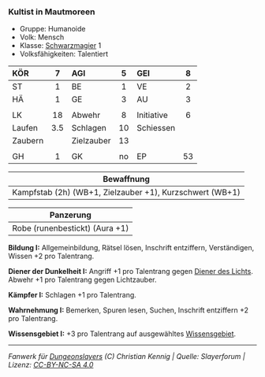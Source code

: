 ### Kultist in Mautmoreen

- Gruppe: Humanoide
- Volk: Mensch
- Klasse: [Schwarzmagier](../../grw/charaktere-klasse-schwarzmagier.md) 1
- Volksfähigkeiten: Talentiert

| KÖR     |  7  | AGI        |  5  | GEI        |  8  |
| :------ | :-: | :--------- | :-: | :--------- | :-: |
| ST      |  1  | BE         |  1  | VE         |  2  |
| HÄ      |  1  | GE         |  3  | AU         |  3  |
|         |     |            |     |            |     |
| LK      | 18  | Abwehr     |  8  | Initiative |  6  |
| Laufen  | 3.5 | Schlagen   | 10  | Schiessen  |     |
| Zaubern |     | Zielzauber | 13  |            |     |
|         |     |            |     |            |     |
| GH      |  1  | GK         | no  | EP         | 53  |

|                        Bewaffnung                        |
| :------------------------------------------------------: |
| Kampfstab (2h) (WB+1, Zielzauber +1), Kurzschwert (WB+1) |

|           Panzerung            |
| :----------------------------: |
| Robe (runenbestickt) (Aura +1) |

**Bildung I:** Allgemeinbildung, Rätsel lösen, Inschrift entziffern, Verständigen, Wissen +2 pro Talentrang.

**Diener der Dunkelheit I:** Angriff +1 pro Talentrang gegen [Diener des Lichts](../../grw/talente/diener-des-lichts.md). Abwehr +1 pro Talentrang gegen Lichtzauber.

**Kämpfer I:** Schlagen +1 pro Talentrang.

**Wahrnehmung I:** Bemerken, Spuren lesen, Suchen, Inschrift entziffern +2 pro Talentrang.

**Wissensgebiet I:** +3 pro Talentrang auf ausgewähltes [Wissensgebiet](../../grw/talente/wissensgebiet.md).

---

_Fanwerk für [Dungeonslayers](https://www.dungeonslayers.net/) (C) Christian Kennig | Quelle: Slayerforum | Lizenz: [CC-BY-NC-SA 4.0](https://creativecommons.org/licenses/by-nc-sa/4.0/deed.de)_
